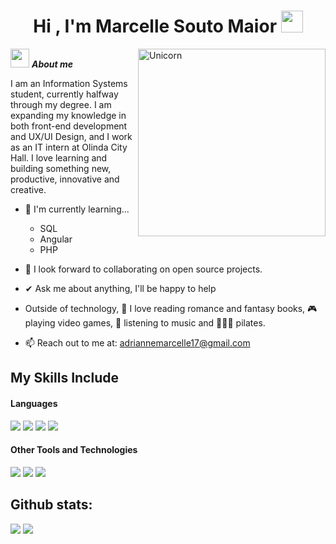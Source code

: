 <h1 align="center"><b>Hi , I'm Marcelle Souto Maior </b><img src="https://media.giphy.com/media/hvRJCLFzcasrR4ia7z/giphy.gif" width="35"></h1>
<!--  -->
<img align="right" width=300px alt="Unicorn" src="https://c.tenor.com/GN73MKBawZYAAAAi/busy-cute.gif" />

<img src="https://media.giphy.com/media/ObNTw8Uzwy6KQ/giphy.gif" width="30px">&nbsp;***About me***

I am an Information Systems student, currently halfway through my degree. I am expanding my knowledge in both front-end development and UX/UI Design, and I work as an IT intern at Olinda City Hall. I love learning and building something new, productive, innovative and creative.
- 🌱 I'm currently learning...
  - SQL
  - Angular
  - PHP
- 👯 I look forward to collaborating on open source projects.
- ✔ Ask me about anything, I'll be happy to help<br>
- Outside of technology, 📖 I love reading romance and fantasy books, 🎮 playing video games, 🎵 listening to music and 🧘🏻‍♀️ pilates.

- 📫 Reach out to me at: <a href="adriannemarcelle17@gmail.com">adriannemarcelle17@gmail.com</a>

## My Skills Include

<h4> Languages </h4>
<span> 
  <img src="https://img.shields.io/badge/HTML5-E34F26?style=for-the-badge&logo=html5&logoColor=white">
  <img src="https://img.shields.io/badge/CSS3-1572B6?style=for-the-badge&logo=css3&logoColor=white">
  <img src="https://img.shields.io/badge/JavaScript-F7DF1E?style=for-the-badge&logo=javascript&logoColor=black">
  <img src="https://img.shields.io/badge/python-3670A0?style=for-the-badge&logo=python&logoColor=ffdd54">
  
 
 

</span>


<h4> Other Tools and Technologies </h4>
<span>
  <img src="https://img.shields.io/badge/Git-F05032?style=for-the-badge&logo=git&logoColor=white">
  <img src="https://img.shields.io/badge/figma-%23F24E1E.svg?style=for-the-badge&logo=figma&logoColor=white">
  <img src="https://img.shields.io/badge/MySQL-00000F?style=for-the-badge&logo=mysql&logoColor=white">




</span>

<h2>Github stats:</h2> 

[![](https://github-readme-stats.vercel.app/api?username=valentinawerle&show_icons=true&theme=tokyonight&hide_border=true&locale=en)](https://github.com/Maaydev)
[![](https://github-readme-streak-stats.herokuapp.com/?user=valentinawerle&theme=material-palenight)](https://github.com/Maaydev)
</div>







